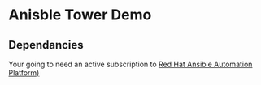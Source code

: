 # Anisble Tower Demo


## Dependancies 
Your going to need an active subscription to [Red Hat Ansible Automation Platform)](https://www.redhat.com/en/technologies/management/ansible/trial)


